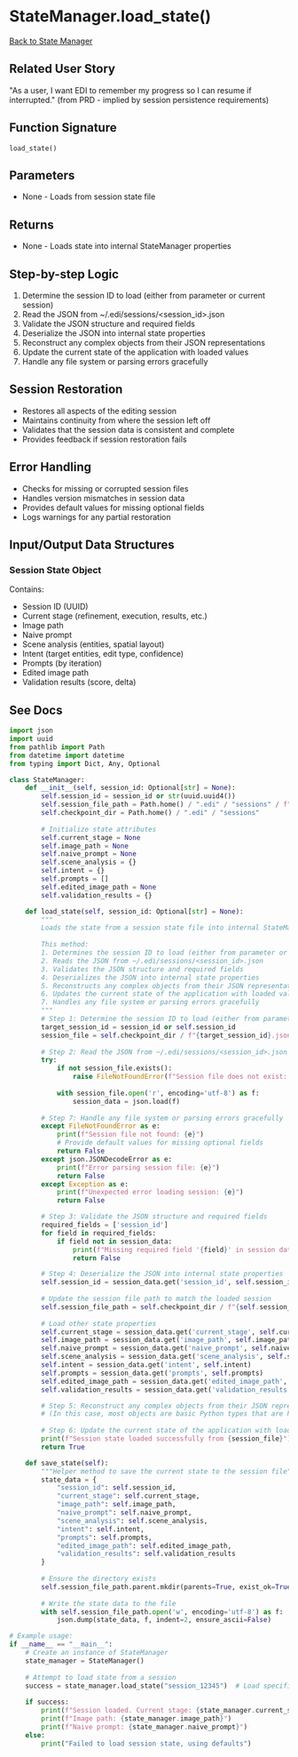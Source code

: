 # StateManager.load_state()

[Back to State Manager](../orchestration_state_manager.md)

## Related User Story
"As a user, I want EDI to remember my progress so I can resume if interrupted." (from PRD - implied by session persistence requirements)

## Function Signature
`load_state()`

## Parameters
- None - Loads from session state file

## Returns
- None - Loads state into internal StateManager properties

## Step-by-step Logic
1. Determine the session ID to load (either from parameter or current session)
2. Read the JSON from ~/.edi/sessions/<session_id>.json
3. Validate the JSON structure and required fields
4. Deserialize the JSON into internal state properties
5. Reconstruct any complex objects from their JSON representations
6. Update the current state of the application with loaded values
7. Handle any file system or parsing errors gracefully

## Session Restoration
- Restores all aspects of the editing session
- Maintains continuity from where the session left off
- Validates that the session data is consistent and complete
- Provides feedback if session restoration fails

## Error Handling
- Checks for missing or corrupted session files
- Handles version mismatches in session data
- Provides default values for missing optional fields
- Logs warnings for any partial restoration

## Input/Output Data Structures
### Session State Object
Contains:
- Session ID (UUID)
- Current stage (refinement, execution, results, etc.)
- Image path
- Naive prompt
- Scene analysis (entities, spatial layout)
- Intent (target entities, edit type, confidence)
- Prompts (by iteration)
- Edited image path
- Validation results (score, delta)

## See Docs

```python
import json
import uuid
from pathlib import Path
from datetime import datetime
from typing import Dict, Any, Optional

class StateManager:
    def __init__(self, session_id: Optional[str] = None):
        self.session_id = session_id or str(uuid.uuid4())
        self.session_file_path = Path.home() / ".edi" / "sessions" / f"{self.session_id}.json"
        self.checkpoint_dir = Path.home() / ".edi" / "sessions"
        
        # Initialize state attributes
        self.current_stage = None
        self.image_path = None
        self.naive_prompt = None
        self.scene_analysis = {}
        self.intent = {}
        self.prompts = []
        self.edited_image_path = None
        self.validation_results = {}

    def load_state(self, session_id: Optional[str] = None):
        """
        Loads the state from a session state file into internal StateManager properties.
        
        This method:
        1. Determines the session ID to load (either from parameter or current session)
        2. Reads the JSON from ~/.edi/sessions/<session_id>.json
        3. Validates the JSON structure and required fields
        4. Deserializes the JSON into internal state properties
        5. Reconstructs any complex objects from their JSON representations
        6. Updates the current state of the application with loaded values
        7. Handles any file system or parsing errors gracefully
        """
        # Step 1: Determine the session ID to load (either from parameter or current session)
        target_session_id = session_id or self.session_id
        session_file = self.checkpoint_dir / f"{target_session_id}.json"
        
        # Step 2: Read the JSON from ~/.edi/sessions/<session_id>.json
        try:
            if not session_file.exists():
                raise FileNotFoundError(f"Session file does not exist: {session_file}")
            
            with session_file.open('r', encoding='utf-8') as f:
                session_data = json.load(f)
        
        # Step 7: Handle any file system or parsing errors gracefully
        except FileNotFoundError as e:
            print(f"Session file not found: {e}")
            # Provide default values for missing optional fields
            return False
        except json.JSONDecodeError as e:
            print(f"Error parsing session file: {e}")
            return False
        except Exception as e:
            print(f"Unexpected error loading session: {e}")
            return False

        # Step 3: Validate the JSON structure and required fields
        required_fields = ['session_id']
        for field in required_fields:
            if field not in session_data:
                print(f"Missing required field '{field}' in session data")
                return False

        # Step 4: Deserialize the JSON into internal state properties
        self.session_id = session_data.get('session_id', self.session_id)
        
        # Update the session file path to match the loaded session
        self.session_file_path = self.checkpoint_dir / f"{self.session_id}.json"
        
        # Load other state properties
        self.current_stage = session_data.get('current_stage', self.current_stage)
        self.image_path = session_data.get('image_path', self.image_path)
        self.naive_prompt = session_data.get('naive_prompt', self.naive_prompt)
        self.scene_analysis = session_data.get('scene_analysis', self.scene_analysis)
        self.intent = session_data.get('intent', self.intent)
        self.prompts = session_data.get('prompts', self.prompts)
        self.edited_image_path = session_data.get('edited_image_path', self.edited_image_path)
        self.validation_results = session_data.get('validation_results', self.validation_results)

        # Step 5: Reconstruct any complex objects from their JSON representations
        # (In this case, most objects are basic Python types that are handled automatically by JSON)
        
        # Step 6: Update the current state of the application with loaded values
        print(f"Session state loaded successfully from {session_file}")
        return True

    def save_state(self):
        """Helper method to save the current state to the session file"""
        state_data = {
            "session_id": self.session_id,
            "current_stage": self.current_stage,
            "image_path": self.image_path,
            "naive_prompt": self.naive_prompt,
            "scene_analysis": self.scene_analysis,
            "intent": self.intent,
            "prompts": self.prompts,
            "edited_image_path": self.edited_image_path,
            "validation_results": self.validation_results
        }
        
        # Ensure the directory exists
        self.session_file_path.parent.mkdir(parents=True, exist_ok=True)
        
        # Write the state data to the file
        with self.session_file_path.open('w', encoding='utf-8') as f:
            json.dump(state_data, f, indent=2, ensure_ascii=False)

# Example usage:
if __name__ == "__main__":
    # Create an instance of StateManager
    state_manager = StateManager()
    
    # Attempt to load state from a session
    success = state_manager.load_state("session_12345")  # Load specific session
    
    if success:
        print(f"Session loaded. Current stage: {state_manager.current_stage}")
        print(f"Image path: {state_manager.image_path}")
        print(f"Naive prompt: {state_manager.naive_prompt}")
    else:
        print("Failed to load session state, using defaults")
```